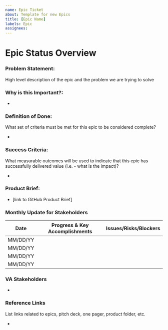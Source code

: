 ```yaml
---
name: Epic Ticket
about: Template for new Epics
title: [Epic Name]
labels: Epic
assignees:
---
```

<!-- Please fill out all of the relevant sections of this template. Please do not delete any areas of this template. The tickets can be updated as the sections are finished and any section that doesn't need to have info should be labeled as NA -->

# Epic Status Overview
### Problem Statement:
High level description of the epic and the problem we are trying to solve

### Why is this Important?:

- 

### Definition of Done:
What set of criteria must be met for this epic to be considered complete?

- 

### Success Criteria:
What measurable outcomes will be used to indicate that this epic has successfully delivered value (i.e. - what is the impact)?

- 

### Product Brief:
- [link to GitHub Product Brief]


### Monthly Update for Stakeholders

 
|Date|  Progress & Key Accomplishments| Issues/Risks/Blockers|
|-------| --------|---------|
|MM/DD/YY| 
|MM/DD/YY|
|MM/DD/YY|
|MM/DD/YY|

### VA Stakeholders

- 
 
### Reference Links
List links related to epics, pitch deck, one pager, product folder, etc.

- 
